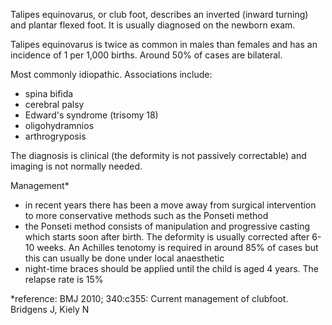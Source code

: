 Talipes equinovarus, or club foot, describes an inverted (inward turning) and plantar flexed foot. It is usually diagnosed on the newborn exam.  
  
Talipes equinovarus is twice as common in males than females and has an incidence of 1 per 1,000 births. Around 50% of cases are bilateral.  
  
Most commonly idiopathic. Associations include:  
* spina bifida
* cerebral palsy
* Edward's syndrome (trisomy 18\)
* oligohydramnios
* arthrogryposis

  
The diagnosis is clinical (the deformity is not passively correctable) and imaging is not normally needed.  
  
Management\*  
* in recent years there has been a move away from surgical intervention to more conservative methods such as the Ponseti method
* the Ponseti method consists of manipulation and progressive casting which starts soon after birth. The deformity is usually corrected after 6\-10 weeks. An Achilles tenotomy is required in around 85% of cases but this can usually be done under local anaesthetic
* night\-time braces should be applied until the child is aged 4 years. The relapse rate is 15%

  
\*reference: BMJ 2010; 340:c355: Current management of clubfoot. Bridgens J, Kiely N